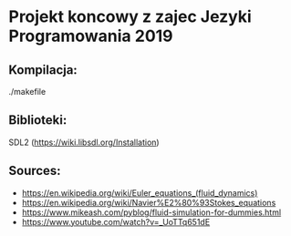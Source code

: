# Projekt koncowy z zajec Jezyki Programowania 2019

## Kompilacja:

  ./makefile

## Biblioteki:

  SDL2 (https://wiki.libsdl.org/Installation)

## Sources:

* https://en.wikipedia.org/wiki/Euler_equations_(fluid_dynamics)
* https://en.wikipedia.org/wiki/Navier%E2%80%93Stokes_equations
* https://www.mikeash.com/pyblog/fluid-simulation-for-dummies.html
* https://www.youtube.com/watch?v=_UoTTq651dE